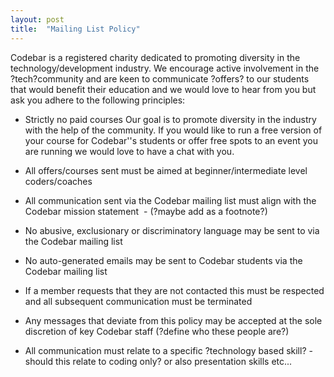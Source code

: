 ```yaml
---
layout: post
title:  "Mailing List Policy"
---
```


Codebar is a registered charity dedicated to promoting diversity in the technology/development industry.
We encourage active involvement in the ?tech?community and are keen to communicate ?offers? to our students that would benefit their education and we would love to hear from you but ask you adhere to the following principles:

- Strictly no paid courses
	Our goal is to promote diversity in the industry with the help of the community. If you would like to run a free version of your course for Codebar''s students or offer free spots to an event you are running we would love to have a chat with you.

- All offers/courses sent must be aimed at beginner/intermediate level coders/coaches

- All communication sent via the Codebar mailing list must align with the Codebar mission statement  - (?maybe add as a footnote?)

- No abusive, exclusionary or discriminatory language may be sent to via the Codebar mailing list

- No auto-generated emails may be sent to Codebar students via the Codebar mailing list

- If a member requests that they are not contacted this must be respected and all subsequent communication must be terminated 

- Any messages that deviate from this policy may be accepted at the sole discretion of key Codebar staff (?define who these people are?)

- All communication must relate to a specific ?technology based skill? - should this relate to coding only? or also presentation skills etc...
